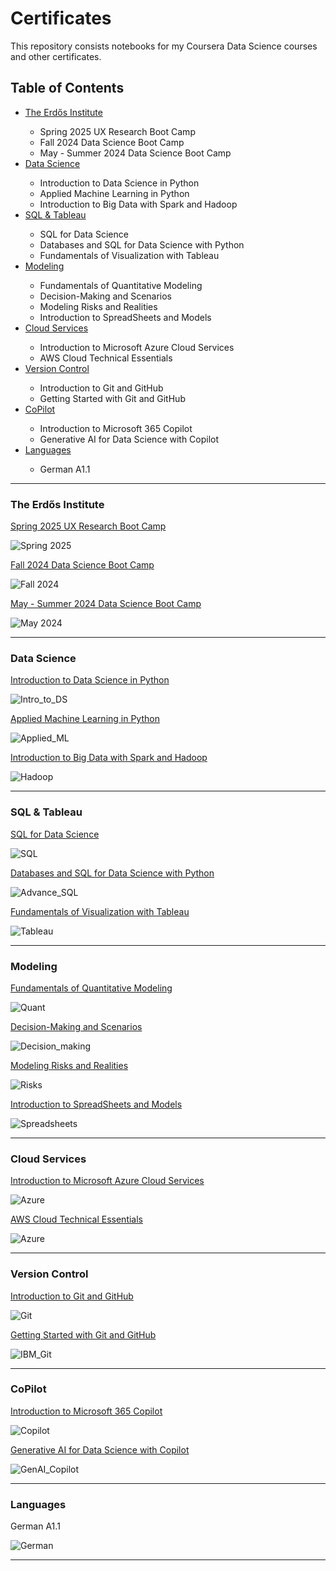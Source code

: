 # Certificates

This repository consists notebooks for my Coursera Data Science courses and other certificates.

<h2 id="Table-of-Contents">Table of Contents</h2>

<ul>
    <li><a href="#Erdos">The Erdős Institute</a></li>
    <ul>
        <li>Spring 2025 UX Research Boot Camp</li>
        <li>Fall 2024 Data Science Boot Camp</li>
        <li>May - Summer 2024 Data Science Boot Camp</li>
    </ul>
    <li><a href="#Data Science">Data Science</a></li>
    <ul>
        <li>Introduction to Data Science in Python</li>
        <li>Applied Machine Learning in Python</li>
        <li>Introduction to Big Data with Spark and Hadoop</li>
    </ul>
    <li><a href="#SQL">SQL & Tableau</a> </li>
    <ul>
        <li>SQL for Data Science</li>
        <li>Databases and SQL for Data Science with Python</li>
        <li>Fundamentals of Visualization with Tableau</li>
    </ul>
    <li><a href="#Modeling">Modeling</a> </li>
    <ul>
        <li>Fundamentals of Quantitative Modeling</li>
        <li>Decision-Making and Scenarios</li>
        <li>Modeling Risks and Realities</li>
        <li>Introduction to SpreadSheets and Models</li>
    </ul>
    <li><a href="#Cloud Services">Cloud Services</a> </li>
    <ul>
        <li>Introduction to Microsoft Azure Cloud Services</li>
        <li>AWS Cloud Technical Essentials</li>
    </ul>
    <li><a href="#Version-Control">Version Control</a> </li>
    <ul>
        <li>Introduction to Git and GitHub</li>
        <li>Getting Started with Git and GitHub</li>
    </ul>
    <li><a href="#CoPilot">CoPilot</a> </li>
    <ul>
        <li>Introduction to Microsoft 365 Copilot</li>
        <li>Generative AI for Data Science with Copilot</li>
    </ul>
    <li><a href="#Languages">Languages</a> </li>
    <ul>
        <li>German A1.1</li>
    </ul>
</ul>

---

<h3 id="Erdos">The Erdős Institute</h3>

[Spring 2025 UX Research Boot Camp](https://www.erdosinstitute.org/certificates/spring-2025/ux-research-boot-camp/khanh-nguyen/968ce7b0-acfc-4bed-9bc4-b0e0701677f4)

![Spring 2025](Certificates/Erdos_Spring_2025.png)

[Fall 2024 Data Science Boot Camp](https://www.erdosinstitute.org/certificates/fall-2024/data-science-boot-camp/khanh-nguyen/ca368ce5-6cb3-41d0-b74a-1f3a050b9c44)

![Fall 2024](Certificates/Erdos_Fall_2024.png)

[May - Summer 2024 Data Science Boot Camp](https://www.erdosinstitute.org/certificates/may-summer-2024/data-science-boot-camp/khanh-nguyen)

![May 2024](Certificates/Erdos_May_2024.png)

---

<h3 id="Data Science">Data Science</h3>

[Introduction to Data Science in Python](https://www.coursera.org/learn/python-data-analysis)

![Intro_to_DS](Certificates/Intro_to_DS.jpg)

[Applied Machine Learning in Python](https://www.coursera.org/learn/python-machine-learning?specialization=data-science-python)

![Applied_ML](Certificates/Applied_ML.jpg)

[Introduction to Big Data with Spark and Hadoop](https://www.coursera.org/learn/introduction-to-big-data-with-spark-hadoop/home/module/7)

![Hadoop](Certificates/Hadoop.jpg)

---

<h3 id="SQL">SQL & Tableau</h3>

[SQL for Data Science](https://www.coursera.org/learn/sql-for-data-science)

![SQL](Certificates/sql_DS.jpg)

[Databases and SQL for Data Science with Python](https://www.coursera.org/learn/sql-data-science)

![Advance_SQL](Certificates/Advanced_SQL.jpg)

[Fundamentals of Visualization with Tableau](https://www.coursera.org/learn/data-visualization-tableau)

![Tableau](Certificates/tableau.jpg)

---

<h3 id="Modeling">Modeling</h3>

[Fundamentals of Quantitative Modeling](https://www.coursera.org/learn/wharton-quantitative-modeling)

![Quant](Certificates/quant_modeling.jpg)

[Decision-Making and Scenarios](https://www.coursera.org/learn/wharton-decision-making-scenarios)

![Decision_making](Certificates/Decision_making.jpg)

[Modeling Risks and Realities](https://www.coursera.org/learn/wharton-risk-models)

![Risks](Certificates/modeling_risks.jpg)

[Introduction to SpreadSheets and Models](https://www.coursera.org/learn/wharton-introduction-spreadsheets-models)

![Spreadsheets](Certificates/spreadsheets.jpg)

---

<h3 id="Cloud Services">Cloud Services</h3>

[Introduction to Microsoft Azure Cloud Services](https://www.coursera.org/learn/microsoft-azure-cloud-services)

![Azure](Certificates/Azure_intro.jpg)

[AWS Cloud Technical Essentials](https://www.coursera.org/learn/aws-cloud-technical-essentials?specialization=aws-fundamentals)

![Azure](Certificates/AWS_introduction.jpg)

---

<h3 id="Version-Control">Version Control</h3>

[Introduction to Git and GitHub](https://www.coursera.org/learn/introduction-git-github)

![Git](Certificates/Git.jpg)

[Getting Started with Git and GitHub](https://www.coursera.org/learn/getting-started-with-git-and-github/)

![IBM_Git](Certificates/IBM_git.jpg)

---

<h3 id="CoPilot">CoPilot</h3>

[Introduction to Microsoft 365 Copilot](https://www.coursera.org/learn/introduction-to-microsoft-365-copilot)

![Copilot](Certificates/Copilot.jpg)

[Generative AI for Data Science with Copilot](https://www.coursera.org/learn/generative-ai-for-data-science-with-copilot)

![GenAI_Copilot](Certificates/GenAI_Copilot.jpg)

---

<h3 id="Languages">Languages</h3>

German A1.1

![German](Certificates/German_A11.png)


---



